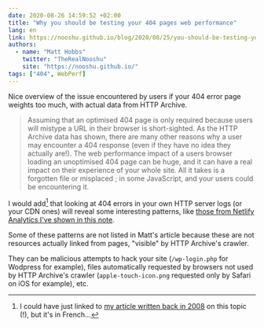 ```yaml
---
date: 2020-08-26 14:59:52 +02:00
title: "Why you should be testing your 404 pages web performance"
lang: en
link: https://nooshu.github.io/blog/2020/08/25/you-should-be-testing-your-404-pages-web-performance/
authors:
  - name: "Matt Hobbs"
    twitter: "TheRealNooshu"
    site: "https://nooshu.github.io/"
tags: ["404", WebPerf]
---
```


Nice overview of the issue encountered by users if your 404 error page weights too much, with actual data from HTTP Archive.

> Assuming that an optimised 404 page is only required because users will mistype a URL in their browser is short-sighted. As the HTTP Archive data has shown, there are many other reasons why a user may encounter a 404 response (even if they have no idea they actually are!). The web performance impact of a users browser loading an unoptimised 404 page can be huge, and it can have a real impact on their experience of your whole site. All it takes is a forgotten file or misplaced ; in some JavaScript, and your users could be encountering it.

I would add[^remind] that looking at 404 errors in your own HTTP server logs (or your CDN ones) will reveal some interesting patterns, like [those from Netlify Analytics I've shown in this note](/notes/2020/08/26/1/).

[^remind]: I could have just linked to [my article written back in 2008](/articles/2008/06/02/surveillez-vos-erreurs-404-elles-peuvent-etre-tres-instructives/) on this topic (!), but it's in French…

Some of these patterns are not listed in Matt's article because these are not resources actually linked from pages, "visible" by HTTP Archive's crawler.

They can be malicious attempts to hack your site (`/wp-login.php` for Wodpress for example), files automatically requested by browsers not used by HTTP Archive's crawler (`apple-touch-icon.png` requested only by Safari on iOS for example), etc.

